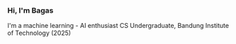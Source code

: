 <h3>Hi, I'm Bagas</h3>

I'm a machine learning - AI enthusiast
CS Undergraduate, Bandung Institute of Technology (2025)
